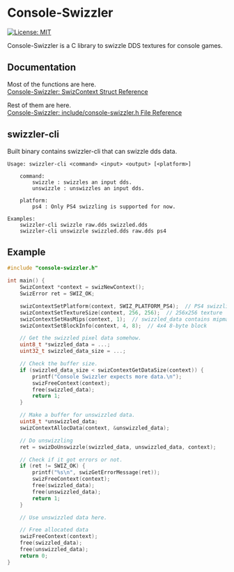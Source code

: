 # Console-Swizzler

[![License: MIT](https://img.shields.io/badge/License-MIT-yellow.svg)](https://opensource.org/licenses/MIT)

Console-Swizzler is a C library to swizzle DDS textures for console games.

## Documentation

Most of the functions are here.  
[Console-Swizzler: SwizContext Struct Reference](https://matyamod.github.io/Console-Swizzler/struct_swiz_context.html)  

Rest of them are here.  
[Console-Swizzler: include/console-swizzler.h File Reference](https://matyamod.github.io/Console-Swizzler/console-swizzler_8h.html)

## swizzler-cli

Built binary contains swizzler-cli that can swizzle dds data.

```
Usage: swizzler-cli <command> <input> <output> [<platform>]

    command:
        swizzle : swizzles an input dds.
        unswizzle : unswizzles an input dds.

    platform:
        ps4 : Only PS4 swizzling is supported for now.

Examples:
    swizzler-cli swizzle raw.dds swizzled.dds
    swizzler-cli unswizzle swizzled.dds raw.dds ps4
```

## Example

```c
#include "console-swizzler.h"

int main() {
    SwizContext *context = swizNewContext();
    SwizError ret = SWIZ_OK;

    swizContextSetPlatform(context, SWIZ_PLATFORM_PS4);  // PS4 swizzling
    swizContextSetTextureSize(context, 256, 256);  // 256x256 texture
    swizContextSetHasMips(context, 1);  // swizzled_data contains mipmaps
    swizContextSetBlockInfo(context, 4, 8);  // 4x4 8-byte block

    // Get the swizzled pixel data somehow.
    uint8_t *swizzled_data = ...;
    uint32_t swizzled_data_size = ...;

    // Check the buffer size.
    if (swizzled_data_size < swizContextGetDataSize(context)) {
        printf("Console Swizzler expects more data.\n");
        swizFreeContext(context);
        free(swizzled_data);
        return 1;
    }

    // Make a buffer for unswizzled data.
    uint8_t *unswizzled_data;
    swizContextAllocData(context, &unswizzled_data);

    // Do unswizzling
    ret = swizDoUnswizzle(swizzled_data, unswizzled_data, context);

    // Check if it got errors or not.
    if (ret != SWIZ_OK) {
        printf("%s\n", swizGetErrorMessage(ret));
        swizFreeContext(context);
        free(swizzled_data);
        free(unswizzled_data);
        return 1;
    }

    // Use unswizzled data here.

    // Free allocated data
    swizFreeContext(context);
    free(swizzled_data);
    free(unswizzled_data);
    return 0;
}
```

